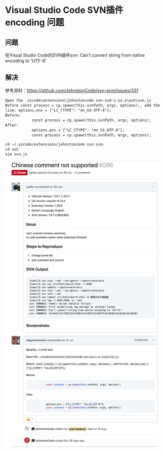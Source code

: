 # Visual Studio Code SVN插件encoding 问题

## 问题

在Visual Studio Code的SVN插件svn: Can't convert string from native encoding to 'UTF-8’ 

## 解决

参考资料：<https://github.com/JohnstonCode/svn-scm/issues/331> 

```
Open the .vscode\extensions\johnstoncode.svn-scm-x.xx.x\out\svn.js
Before const process = cp.spawn(this.svnPath, args, options);, add the line: options.env = {"LC_CTYPE": "en_US.UTF-8"};
Before:
            const process = cp.spawn(this.svnPath, args, options);
After:
            options.env = {"LC_CTYPE": "en_US.UTF-8"};
            const process = cp.spawn(this.svnPath, args, options);
```

```
cd ~/.vscode/extensions/johnstoncode.svn-scm-
cd out
vim svn.js
```

![8764B7C1-ED02-4206-9308-AE33F3BF7E27](assets/8764B7C1-ED02-4206-9308-AE33F3BF7E27.png)